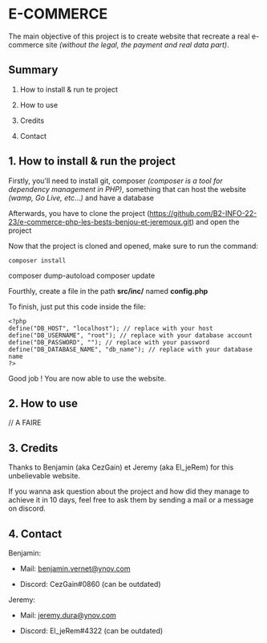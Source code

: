 <h1>E-COMMERCE</h1>
	The main objective of this project is to create website that recreate a real e-commerce site <i>(without the legal, the payment and real data part)</i>.

<h2>Summary</h2>

  1. How to install & run te project
	
  2. How to use
	
  3. Credits
	
  4. Contact
	
<h2>1. How to install & run the project</h2>

  Firstly, you'll need to install git, composer <i>(composer is a tool for dependency management in PHP)</i>, something that can host the website <i>(wamp, Go Live, etc...)</i> and have a database
    
  Afterwards, you have to clone the project (https://github.com/B2-INFO-22-23/e-commerce-php-les-bests-benjou-et-jeremoux.git) and open the project
    
  Now that the project is cloned and opened, make sure to run the command:
	
	composer install
  composer dump-autoload
  composer update
    
  Fourthly, create a file in the path <b>src/inc/</b> named <b>config.php</b>
	
  To finish, just put this code inside the file:
	
	<?php
	define("DB_HOST", "localhost"); // replace with your host
	define("DB_USERNAME", "root"); // replace with your database account
	define("DB_PASSWORD", ""); // replace with your password
	define("DB_DATABASE_NAME", "db_name"); // replace with your database name
	?>
	
Good job ! You are now able to use the website.
<h2>2. How to use</h2>

// A FAIRE

<h2>3. Credits</h2>

Thanks to Benjamin (aka CezGain) et Jeremy (aka El_jeRem) for this unbelievable website.
	
If you wanna ask question about the project and how did they manage to achieve it in 10 days, feel free to ask them by sending a mail or a message on discord.
	
<h2>4. Contact</h2>
	Benjamin:
	
- Mail: benjamin.vernet@ynov.com

- Discord: CezGain#0860 (can be outdated)

Jeremy:

- Mail: jeremy.dura@ynov.com

- Discord: El_jeRem#4322 (can be outdated)

